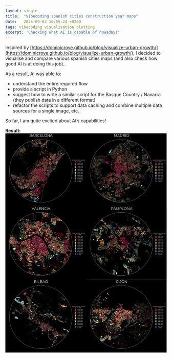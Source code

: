 ```yaml
---
layout: single
title:  "Vibecoding spanish cities construction year maps"
date:   2025-09-03 10:55:24 +0200
tags: vibecoding visualisation plotting
excerpt: 'Checking what AI is capable of nowadays'
---
```


Inspired by [https://dominicroye.github.io/blog/visualize-urban-growth/](https://dominicroye.github.io/blog/visualize-urban-growth/), 
I decided to visualise and compare various spanish cities maps (and also check how good AI is at doing this job)..

As a result, AI was able to:
- understand the entire required flow
- provide a script in Python
- suggest how to write a similar script for the Basque Country / Navarra (they publish data in a different format)
- refactor the scripts to support data caching and combine multiple data sources for a single image, etc.

So far, I am quite excited about AI’s capabilities!

**Result:**
![result](/assets/images/spanish_cities_results.jpg)
